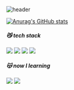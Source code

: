 
<!--
**jiwongut/jiwongut** is a ✨ _special_ ✨ repository because its `README.md` (this file) appears on your GitHub profile.

Here are some ideas to get you started:

- 🔭 I’m currently working on ...
- 🌱 I’m currently learning ...
- 👯 I’m looking to collaborate on ...
- 🤔 I’m looking for help with ...
- 💬 Ask me about ...
- 📫 How to reach me: ...
- 😄 Pronouns: ...
- ⚡ Fun fact: ...
-->

![header](https://capsule-render.vercel.app/api?type=rounded&color=#A7BFE8&height=300&section=header&text=jiwon%20gut&fontSize=90)


[![Anurag's GitHub stats](https://github-readme-stats.vercel.app/api?username=jiwongut)](https://github.com/jiwongut/github-readme-stats)


##### 😼 tech stack
<img src="https://img.shields.io/badge/HTML-F7797d?style=flat-square&logo=HTML5&logoColor=white"/> <img src="https://img.shields.io/badge/CSS-348ac7?style=flat-square&logo=CSS3&logoColor=white"/> <img src="https://img.shields.io/badge/java script-ffd452?style=flat-square&logo=JavaScript&logoColor=white"/> <img src="https://img.shields.io/badge/python-0052d4?style=flat-square&logo=python&logoColor=white"/>

##### 😽 now I learning
<img src="https://img.shields.io/badge/React-eaafc8?style=flat-square&logo=React&logoColor=white"/> <img src="https://img.shields.io/badge/Figma-3F5EFB?style=flat-square&logo=Figma&logoColor=white"/>
